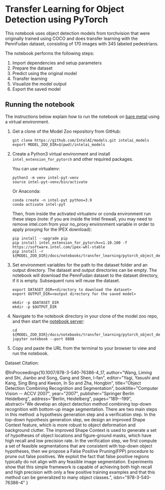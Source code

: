 # Transfer Learning for Object Detection using PyTorch

This notebook uses object detection models from torchvision that were originally trained 
using COCO and does transfer learning with the PennFudan dataset, consisting of 170 images 
with 345 labeled pedestrians.

The notebook performs the following steps:

1. Import dependencies and setup parameters
2. Prepare the dataset
3. Predict using the original model
4. Transfer learning
5. Visualize the model output
6. Export the saved model


## Running the notebook

The instructions below explain how to run the notebook on [bare metal](#bare-metal) using a
virtual environment.

1. Get a clone of the Model Zoo repository from GitHub:
   ```
   git clone https://github.com/IntelAI/models.git intelai_models
   export MODEL_ZOO_DIR=$(pwd)/intelai_models
   ```
2. Create a Python3 virtual environment and install `intel_extension_for_pytorch` and other required packages.
   
   You can use virtualenv:
   ```
   python3 -m venv intel-pyt-venv
   source intel-pyt-venv/bin/activate
   ```
   Or Anaconda:
   ```
   conda create -n intel-pyt python=3.9
   conda activate intel-pyt
   ```
   Then, from inside the activated virtualenv or conda environment run these steps (note: if you are 
   inside the Intel firewall, you may need to remove intel.com from your no_proxy environment
   variable in order to apply proxying for the IPEX download):
   ```
   pip install --upgrade pip
   pip install intel_extension_for_pytorch==1.10.100 -f https://software.intel.com/ipex-whl-stable
   pip install -r ${MODEL_ZOO_DIR}/docs/notebooks/transfer_learning/pytorch_object_detection/requirements.txt
   ```
3. Set environment variables for the path to the dataset folder and an output directory.
   The dataset and output directories can be empty. The notebook will download the PennFudan 
   dataset to the dataset directory, if it is empty. Subsequent runs will reuse the dataset.
   ```
   export DATASET_DIR=<directory to download the dataset>
   export OUTPUT_DIR=<output directory for the saved model>

   mkdir -p $DATASET_DIR
   mkdir -p $OUTPUT_DIR
   ```
4. Navigate to the notebook directory in your clone of the model zoo repo, and then start the
   [notebook server](https://jupyter.readthedocs.io/en/latest/running.html#starting-the-notebook-server):
   ```
   cd ${MODEL_ZOO_DIR}/docs/notebooks/transfer_learning/pytorch_object_detection
   jupyter notebook --port 8888
   ```
5. Copy and paste the URL from the terminal to your browser to view and run
   the notebook.
   
Dataset Citation:

@InProceedings{10.1007/978-3-540-76386-4_17,
    author="Wang, Liming
    and Shi, Jianbo
    and Song, Gang
    and Shen, I-fan",
    editor="Yagi, Yasushi
    and Kang, Sing Bing
    and Kweon, In So
    and Zha, Hongbin",
    title="Object Detection Combining Recognition and Segmentation",
    booktitle="Computer Vision -- ACCV 2007",
    year="2007",
    publisher="Springer Berlin Heidelberg",
    address="Berlin, Heidelberg",
    pages="189--199",
    abstract="We develop an object detection method combining top-down recognition with bottom-up image segmentation. There are two main steps in this method: a hypothesis generation step and a verification step. In the top-down hypothesis generation step, we design an improved Shape Context feature, which is more robust to object deformation and background clutter. The improved Shape Context is used to generate a set of hypotheses of object locations and figure-ground masks, which have high recall and low precision rate. In the verification step, we first compute a set of feasible segmentations that are consistent with top-down object hypotheses, then we propose a False Positive Pruning(FPP) procedure to prune out false positives. We exploit the fact that false positive regions typically do not align with any feasible image segmentation. Experiments show that this simple framework is capable of achieving both high recall and high precision with only a few positive training examples and that this method can be generalized to many object classes.",
    isbn="978-3-540-76386-4"
}

